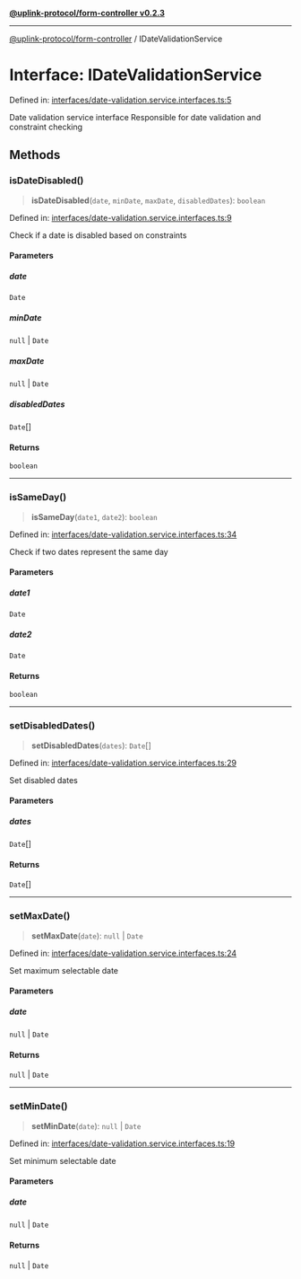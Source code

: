 [**@uplink-protocol/form-controller v0.2.3**](../README.md)

***

[@uplink-protocol/form-controller](../globals.md) / IDateValidationService

# Interface: IDateValidationService

Defined in: [interfaces/date-validation.service.interfaces.ts:5](https://github.com/jmkcoder/uplink-protocol-calendar/blob/dfbd1d9163b3335ef17060f21cb7756b2a9c621d/src/interfaces/date-validation.service.interfaces.ts#L5)

Date validation service interface
Responsible for date validation and constraint checking

## Methods

### isDateDisabled()

> **isDateDisabled**(`date`, `minDate`, `maxDate`, `disabledDates`): `boolean`

Defined in: [interfaces/date-validation.service.interfaces.ts:9](https://github.com/jmkcoder/uplink-protocol-calendar/blob/dfbd1d9163b3335ef17060f21cb7756b2a9c621d/src/interfaces/date-validation.service.interfaces.ts#L9)

Check if a date is disabled based on constraints

#### Parameters

##### date

`Date`

##### minDate

`null` | `Date`

##### maxDate

`null` | `Date`

##### disabledDates

`Date`[]

#### Returns

`boolean`

***

### isSameDay()

> **isSameDay**(`date1`, `date2`): `boolean`

Defined in: [interfaces/date-validation.service.interfaces.ts:34](https://github.com/jmkcoder/uplink-protocol-calendar/blob/dfbd1d9163b3335ef17060f21cb7756b2a9c621d/src/interfaces/date-validation.service.interfaces.ts#L34)

Check if two dates represent the same day

#### Parameters

##### date1

`Date`

##### date2

`Date`

#### Returns

`boolean`

***

### setDisabledDates()

> **setDisabledDates**(`dates`): `Date`[]

Defined in: [interfaces/date-validation.service.interfaces.ts:29](https://github.com/jmkcoder/uplink-protocol-calendar/blob/dfbd1d9163b3335ef17060f21cb7756b2a9c621d/src/interfaces/date-validation.service.interfaces.ts#L29)

Set disabled dates

#### Parameters

##### dates

`Date`[]

#### Returns

`Date`[]

***

### setMaxDate()

> **setMaxDate**(`date`): `null` \| `Date`

Defined in: [interfaces/date-validation.service.interfaces.ts:24](https://github.com/jmkcoder/uplink-protocol-calendar/blob/dfbd1d9163b3335ef17060f21cb7756b2a9c621d/src/interfaces/date-validation.service.interfaces.ts#L24)

Set maximum selectable date

#### Parameters

##### date

`null` | `Date`

#### Returns

`null` \| `Date`

***

### setMinDate()

> **setMinDate**(`date`): `null` \| `Date`

Defined in: [interfaces/date-validation.service.interfaces.ts:19](https://github.com/jmkcoder/uplink-protocol-calendar/blob/dfbd1d9163b3335ef17060f21cb7756b2a9c621d/src/interfaces/date-validation.service.interfaces.ts#L19)

Set minimum selectable date

#### Parameters

##### date

`null` | `Date`

#### Returns

`null` \| `Date`
